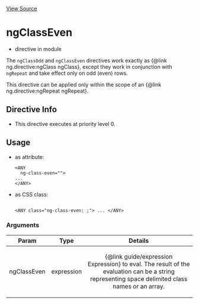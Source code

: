 

[View Source](http://github.com///tree/master/#L18653)



# ngClassEven



* directive in module []()






The `ngClassOdd` and `ngClassEven` directives work exactly as
{@link ng.directive:ngClass ngClass}, except they work in
conjunction with `ngRepeat` and take effect only on odd (even) rows.

This directive can be applied only within the scope of an
{@link ng.directive:ngRepeat ngRepeat}.








## Directive Info


* This directive executes at priority level 0.


## Usage



* as attribute:
    ```
    <ANY
      ng-class-even="">
    ...
    </ANY>
    ```
* as CSS class:
    ```
    
    <ANY class="ng-class-even: ;"> ... </ANY>
    ```




### Arguments

| Param | Type | Details |
| :--: | :--: | :--: |
| ngClassEven | expression | <p>{@link guide/expression Expression} to eval. The result of the evaluation can be a string representing space delimited class names or an array.</p>  |




